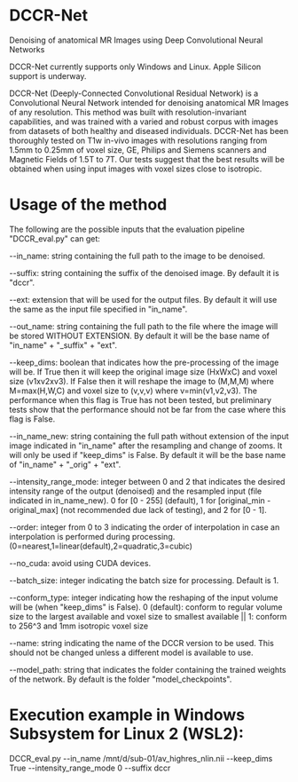 # DCCR-Net
Denoising of anatomical MR Images using Deep Convolutional Neural Networks

DCCR-Net currently supports only Windows and Linux. Apple Silicon support is underway. 

DCCR-Net (Deeply-Connected Convolutional Residual Network) is a Convolutional Neural Network intended for denoising anatomical MR Images of any resolution. This method was built with resolution-invariant capabilities, and was trained with a varied and robust corpus with images from datasets of both healthy and diseased individuals.
DCCR-Net has been thoroughly tested on T1w in-vivo images with resolutions ranging from 1.5mm to 0.25mm of voxel size, GE, Philips and Siemens scanners and Magnetic Fields of 1.5T to 7T. Our tests suggest that the best results will be obtained when using input images with voxel sizes close to isotropic.

# Usage of the method
The following are the possible inputs that the evaluation pipeline "DCCR_eval.py" can get:

--in_name: string containing the full path to the image to be denoised.

--suffix: string containing the suffix of the denoised image. By default it is "dccr".

--ext: extension that will be used for the output files. By default it will use the same as the input file specified in "in_name".

--out_name: string containing the full path to the file where the image will be stored WITHOUT EXTENSION. By default it will be the base name of "in_name" + "_suffix" + "ext".

--keep_dims: boolean that indicates how the pre-processing of the image will be. If True then it will keep the original image size (HxWxC) and voxel size (v1xv2xv3). If False then it will reshape the image to (M,M,M) where M=max(H,W,C) and voxel size to (v,v,v) where v=min(v1,v2,v3). The performance when this flag is True has not been tested, but preliminary tests show that the performance should not be far from the case where this flag is False. 

--in_name_new: string containing the full path without extension of the input image indicated in "in_name" after the resampling and change of zooms. It will only be used if "keep_dims" is False. By default it will be the base name of "in_name" + "_orig" + "ext".

--intensity_range_mode: integer between 0 and 2 that indicates the desired intensity range of the output (denoised) and the resampled input (file indicated in in_name_new). 0 for [0 - 255] (default), 1 for [original_min - original_max] (not recommended due lack of testing), and 2 for [0 - 1].

--order: integer from 0 to 3 indicating the order of interpolation in case an interpolation is performed during processing. (0=nearest,1=linear(default),2=quadratic,3=cubic)

--no_cuda: avoid using CUDA devices.

--batch_size: integer indicating the batch size for processing. Default is 1.

--conform_type: integer indicating how the reshaping of the input volume will be (when "keep_dims" is False). 0 (default): conform to regular volume size to the largest available and voxel size to smallest available || 1: conform to 256^3 and 1mm isotropic voxel size 

--name: string indicating the name of the DCCR version to be used. This should not be changed unless a different model is available to use. 

--model_path: string that indicates the folder containing the trained weights of the network. By default is the folder "model_checkpoints".

# Execution example in Windows Subsystem for Linux 2 (WSL2):
DCCR_eval.py --in_name /mnt/d/sub-01/av_highres_nlin.nii --keep_dims True --intensity_range_mode 0 --suffix dccr


